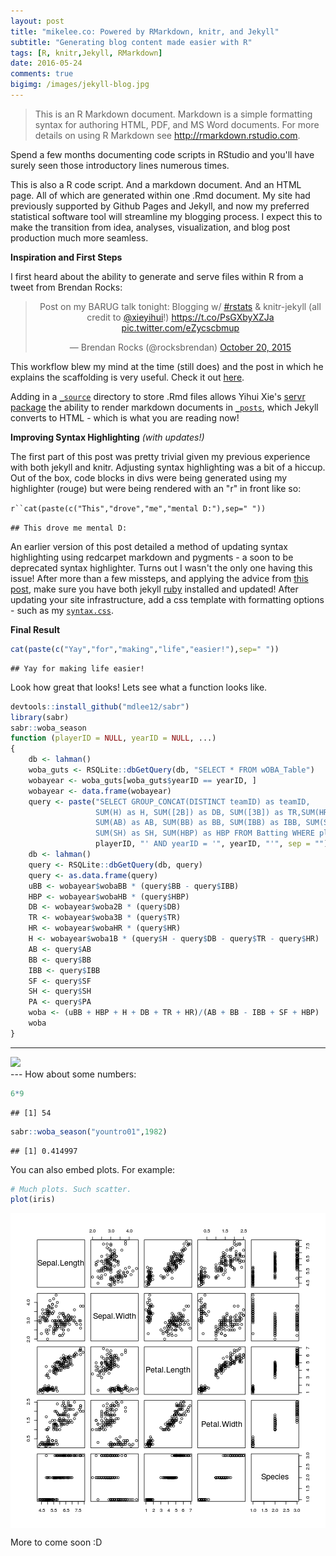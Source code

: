 ```yaml
---
layout: post
title: "mikelee.co: Powered by RMarkdown, knitr, and Jekyll"
subtitle: "Generating blog content made easier with R"
tags: [R, knitr,Jekyll, RMarkdown]
date: 2016-05-24
comments: true
bigimg: /images/jekyll-blog.jpg
---
```

> This is an R Markdown document. Markdown is a simple formatting syntax for authoring HTML, PDF, and MS Word documents. For more details on using R Markdown see <http://rmarkdown.rstudio.com>.

Spend a few months documenting code scripts in RStudio and you'll have surely seen those introductory lines numerous times.

This is also a R code script. And a markdown document. And an HTML page. All of which are generated within one .Rmd document. My site had previously supported by Github Pages and Jekyll, and now my preferred statistical software tool will streamline my blogging process. I expect this to make the transition from idea, analyses, visualization, and blog post production much more seamless.

**Inspiration and First Steps**

I first heard about the ability to generate and serve files within R from a tweet from Brendan Rocks:

<blockquote class="twitter-tweet" align="center" data-lang="en"><p lang="en" dir="ltr">Post on my BARUG talk tonight: Blogging w/ <a href="https://twitter.com/hashtag/rstats?src=hash">#rstats</a> &amp; knitr-jekyll (all credit to <a href="https://twitter.com/xieyihui">@xieyihui</a>!) <a href="https://t.co/PsGXbyXZJa">https://t.co/PsGXbyXZJa</a> <a href="https://t.co/eZycscbmup">pic.twitter.com/eZycscbmup</a></p>&mdash; Brendan Rocks (@rocksbrendan) <a href="https://twitter.com/rocksbrendan/status/656564982885146625">October 20, 2015</a></blockquote>
<script async src="//platform.twitter.com/widgets.js" charset="utf-8"></script>

This workflow blew my mind at the time (still does) and the post in which he explains the scaffolding is very useful. Check it out [here](https://brendanrocks.com/blogging-with-rmarkdown-knitr-jekyll/).

Adding in a [`_source`](https://github.com/mikeleeco/mikeleeco.github.com/tree/master/_source/2016-05-24-mikeleeco-powered-by-rmarkdown.Rmd) directory to store .Rmd files allows	Yihui Xie's [servr package](https://github.com/yihui/servr) the ability to render markdown documents in  [`_posts`](https://github.com/mikeleeco/mikeleeco.github.com/tree/master/_posts/2016-05-24-mikeleeco-powered-by-rmarkdown.md), which Jekyll converts to HTML - which is what you are reading now!

**Improving Syntax Highlighting** *(with updates!)*

The first part of this post was pretty trivial given my previous experience with both jekyll and knitr. Adjusting syntax highlighting was a bit of a hiccup. Out of the box, code blocks in divs were being generated using my highlighter (rouge) but were being rendered with an "r" in front like so:

`r``cat(paste(c("This","drove","me","mental D:"),sep=" "))`

`## This drove me mental D:`

An earlier version of this post detailed a method of updating syntax highlighting using redcarpet markdown and pygments - a soon to be deprecated syntax highlighter. Turns out I wasn't the only one having this issue! After more than a few missteps, and applying the advice from [this post](https://github.com/jekyll/jekyll/issues/1342), make sure you have both jekyll [ruby](https://rubygems.org/pages/download) installed and updated! After updating your site infrastructure, add a css template with formatting options - such as my [`syntax.css`](https://github.com/mikeleeco/mikeleeco.github.com/tree/master/public/css/syntax.css).

**Final Result**




```r
cat(paste(c("Yay","for","making","life","easier!"),sep=" "))
```

```
## Yay for making life easier!
```

Look how great that looks! Lets see what a function looks like.


```r
devtools::install_github("mdlee12/sabr")
library(sabr)
sabr::woba_season
function (playerID = NULL, yearID = NULL, ...) 
{
    db <- lahman()
    woba_guts <- RSQLite::dbGetQuery(db, "SELECT * FROM wOBA_Table")
    wobayear <- woba_guts[woba_guts$yearID == yearID, ]
    wobayear <- data.frame(wobayear)
    query <- paste("SELECT GROUP_CONCAT(DISTINCT teamID) as teamID, 
                   SUM(H) as H, SUM([2B]) as DB, SUM([3B]) as TR,SUM(HR) as HR, 
                   SUM(AB) as AB, SUM(BB) as BB, SUM(IBB) as IBB, SUM(SF) as SF, 
                   SUM(SH) as SH, SUM(HBP) as HBP FROM Batting WHERE playerID = '", 
                   playerID, "' AND yearID = '", yearID, "'", sep = "")
    db <- lahman()
    query <- RSQLite::dbGetQuery(db, query)
    query <- as.data.frame(query)
    uBB <- wobayear$wobaBB * (query$BB - query$IBB)
    HBP <- wobayear$wobaHB * (query$HBP)
    DB <- wobayear$woba2B * (query$DB)
    TR <- wobayear$woba3B * (query$TR)
    HR <- wobayear$wobaHR * (query$HR)
    H <- wobayear$woba1B * (query$H - query$DB - query$TR - query$HR)
    AB <- query$AB
    BB <- query$BB
    IBB <- query$IBB
    SF <- query$SF
    SH <- query$SH
    PA <- query$PA
    woba <- (uBB + HBP + H + DB + TR + HR)/(AB + BB - IBB + SF + HBP)
    woba
}
```
---
<div class="row"><div class="col-sm-6  col-sm-offset-3"><img src="http://i.imgur.com/Z0MX0qd.gif" class="img-responsive center-block"/></div></div>
---
How about some numbers:


```r
6*9
```

```
## [1] 54
```

```r
sabr::woba_season("yountro01",1982)
```

```
## [1] 0.414997
```
You can also embed plots. For example:


```r
# Much plots. Such scatter.
plot(iris)
```

<img src="/figure/source/2016-05-24-mikeleeco-powered-by-rmarkdown/unnamed-chunk-6-1.png" title="plot of chunk unnamed-chunk-6" alt="plot of chunk unnamed-chunk-6" style="display: block; margin: auto;" />

More to come soon :D 
